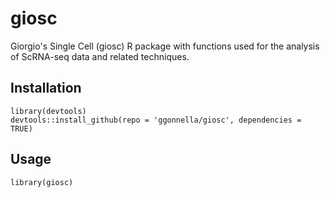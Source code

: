 # giosc

Giorgio's Single Cell (giosc) R package with functions
used for the analysis of ScRNA-seq data and related techniques.

## Installation
```
library(devtools)
devtools::install_github(repo = 'ggonnella/giosc', dependencies = TRUE)
```

## Usage
```
library(giosc)
```
